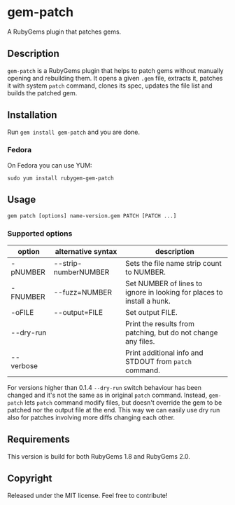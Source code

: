 # gem-patch

A RubyGems plugin that patches gems.

## Description

`gem-patch` is a RubyGems plugin that helps to patch gems without manually opening and rebuilding them. It opens a given `.gem` file, extracts it, patches it with system `patch` command, clones its spec, updates the file list and builds the patched gem.

## Installation

Run `gem install gem-patch` and you are done.

### Fedora

On Fedora you can use YUM:

`sudo yum install rubygem-gem-patch`

## Usage

`gem patch [options] name-version.gem PATCH [PATCH ...]`

### Supported options

| option | alternative syntax | description |
| ------ | ------ | ------ |
| -pNUMBER | --strip-numberNUMBER | Sets the file name strip count to NUMBER. |
| -FNUMBER | --fuzz=NUMBER | Set NUMBER of lines to ignore in looking for places to install a hunk. |
| -oFILE | --output=FILE | Set output FILE. |
| --dry-run | | Print the results from patching, but do not change any files. |
| --verbose | | Print additional info and STDOUT from `patch` command. |

For versions higher than 0.1.4 `--dry-run` switch behaviour has been changed and it's not the same as in original `patch` command. Instead, `gem-patch` lets `patch` command modify files, but doesn't override the gem to be patched nor the output file at the end. This way we can easily use dry run also for patches involving more diffs changing each other.

## Requirements

This version is build for both RubyGems 1.8  and RubyGems 2.0.

## Copyright

Released under the MIT license. Feel free to contribute!
